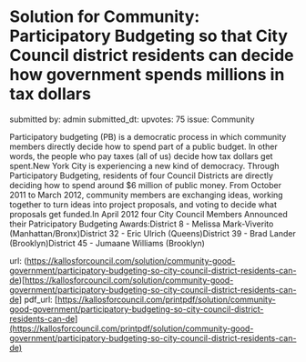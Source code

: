 # Solution for Community: Participatory Budgeting so that City Council district residents can decide how government spends millions in tax dollars #

submitted by: admin
submitted_dt: 
upvotes: 75
issue: Community

Participatory budgeting (PB) is a democratic process in which community members directly decide how to spend part of a public budget. In other words, the people who pay taxes (all of us) decide how tax dollars get spent.New York City is experiencing a new kind of democracy. Through Participatory Budgeting, residents of four Council Districts are directly deciding how to spend around $6 million of public money. From October 2011 to March 2012, community members are exchanging ideas, working together to turn ideas into project proposals, and voting to decide what proposals get funded.In April 2012 four City Council Members Announced their Patricipatory Budgeting Awards:District 8 - Melissa Mark-Viverito (Manhattan/Bronx)District 32 - Eric Ulrich (Queens)District 39 - Brad Lander (Brooklyn)District 45 - Jumaane Williams (Brooklyn)

url: (https://kallosforcouncil.com/solution/community-good-government/participatory-budgeting-so-city-council-district-residents-can-de)[https://kallosforcouncil.com/solution/community-good-government/participatory-budgeting-so-city-council-district-residents-can-de]
pdf_url: [https://kallosforcouncil.com/printpdf/solution/community-good-government/participatory-budgeting-so-city-council-district-residents-can-de](https://kallosforcouncil.com/printpdf/solution/community-good-government/participatory-budgeting-so-city-council-district-residents-can-de)